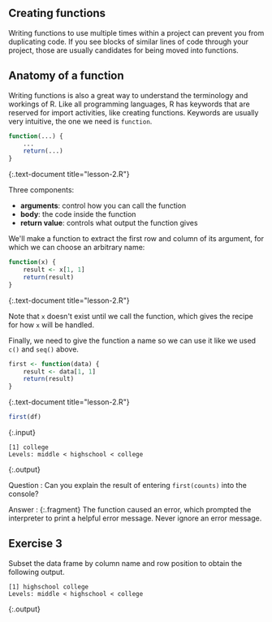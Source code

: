---
---

## Creating functions

Writing functions to use multiple times within a project can prevent you from duplicating code. If you see blocks of similar lines of code through your project, those are usually candidates for being moved into functions.

<!--split-->

## Anatomy of a function

Writing functions is also a great way to understand the terminology and workings of R. Like all programming languages, R has keywords that are reserved for import activities, like creating functions. Keywords are usually very intuitive, the one we need is `function`.


~~~r
function(...) {
    ...
    return(...)
}
~~~
{:.text-document title="lesson-2.R"}

Three components:

* __arguments__: control how you can call the function
* __body__: the code inside the function
* __return value__: controls what output the function gives

<!--split-->

We'll make a function to extract the first row and column of its argument, for which we can choose an arbitrary name:


~~~r
function(x) {
    result <- x[1, 1]
    return(result)
}
~~~
{:.text-document title="lesson-2.R"}

Note that `x` doesn't exist until we call the function, which gives the recipe for how `x` will be handled.

<!--split-->

Finally, we need to give the function a name so we can use it like we used `c()` and `seq()` above.


~~~r
first <- function(data) {
    result <- data[1, 1]
    return(result)
}
~~~
{:.text-document title="lesson-2.R"}


~~~r
first(df)
~~~
{:.input}
~~~
[1] college
Levels: middle < highschool < college
~~~
{:.output}

<!--split-->

Question
: Can you explain the result of entering `first(counts)` into the console?

Answer
: {:.fragment} The function caused an error, which prompted the interpreter to print a helpful error message. Never ignore an error message.

<!--split-->

## Exercise 3

Subset the data frame by column name and row position to obtain the following output.

~~~
[1] highschool college
Levels: middle < highschool < college
~~~
{:.output}
